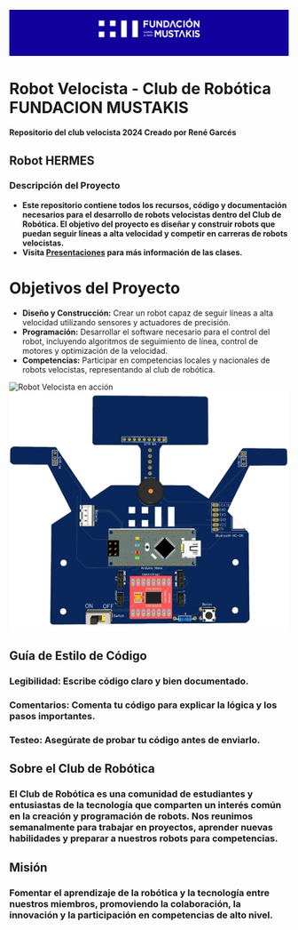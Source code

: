 ![Logo del Club de Robótica](https://github.com/ReuzGarces/Hermes2024/blob/main/media/Captura%20de%20pantalla%202024-08-04%20184631.png)
# Robot Velocista - Club de Robótica FUNDACION MUSTAKIS
**Repositorio del club velocista 2024 Creado por René Garcés**

## Robot HERMES
### Descripción del Proyecto
- **Este repositorio contiene todos los recursos, código y documentación necesarios para el desarrollo de robots velocistas dentro del Club de Robótica. El objetivo del proyecto es diseñar y construir robots que puedan seguir líneas a alta velocidad y competir en carreras de robots velocistas.**
- **Visita [Presentaciones](https://drive.google.com/drive/folders/1hH_fFss6OaXW20hmF5XE_KbYsOgjXrHw?usp=sharing) para más información de las clases.**
# Objetivos del Proyecto
- **Diseño y Construcción:** Crear un robot capaz de seguir líneas a alta velocidad utilizando sensores y actuadores de precisión.
- **Programación:**  Desarrollar el software necesario para el control del robot, incluyendo algoritmos de seguimiento de línea, control de motores y optimización de la velocidad.
- **Competencias:** Participar en competencias locales y nacionales de robots velocistas, representando al club de robótica.

![Robot Velocista en acción](./media/gifHermes7.gif)![Robot Velocista en acción](./media/8e4f040c-3f21-4e38-b2d3-e119b3dd5bd7-removebg-preview.png)

  
## Guía de Estilo de Código
### Legibilidad: Escribe código claro y bien documentado.
### Comentarios: Comenta tu código para explicar la lógica y los pasos importantes.
### Testeo: Asegúrate de probar tu código antes de enviarlo.

## Sobre el Club de Robótica
### El Club de Robótica es una comunidad de estudiantes y entusiastas de la tecnología que comparten un interés común en la creación y programación de robots. Nos reunimos semanalmente para trabajar en proyectos, aprender nuevas habilidades y preparar a nuestros robots para competencias.

## Misión
### Fomentar el aprendizaje de la robótica y la tecnología entre nuestros miembros, promoviendo la colaboración, la innovación y la participación en competencias de alto nivel.


